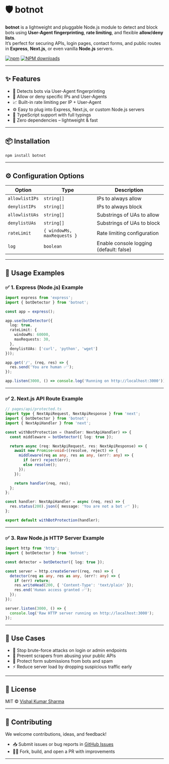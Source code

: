 # 🛡️ botnot

**botnot** is a lightweight and pluggable Node.js module to detect and block bots using **User-Agent fingerprinting**, **rate limiting**, and flexible **allow/deny lists**.  
It’s perfect for securing APIs, login pages, contact forms, and public routes in **Express**, **Next.js**, or even vanilla **Node.js** servers.

[![npm](https://img.shields.io/npm/v/botnot?color=blue)](https://www.npmjs.com/package/botnot)
[![NPM downloads](https://img.shields.io/npm/dm/limiter.svg)](https://www.npmjs.com/package/limiter)

---

## ✨ Features

- 🧠 Detects bots via User-Agent fingerprinting
- 🔐 Allow or deny specific IPs and User-Agents
- 📈 Built-in rate limiting per IP + User-Agent
- ⚙️ Easy to plug into Express, Next.js, or custom Node.js servers
- 🧾 TypeScript support with full typings
- 🧰 Zero dependencies – lightweight & fast

---

## 📦 Installation

```bash
npm install botnot
```

---

## ⚙️ Configuration Options

| Option          | Type                         | Description |
|-----------------|------------------------------|-------------|
| `allowlistIPs`  | `string[]`                   | IPs to always allow |
| `denylistIPs`   | `string[]`                   | IPs to always block |
| `allowlistUAs`  | `string[]`                   | Substrings of UAs to allow |
| `denylistUAs`   | `string[]`                   | Substrings of UAs to block |
| `rateLimit`     | `{ windowMs, maxRequests }`  | Rate limiting configuration |
| `log`           | `boolean`                    | Enable console logging (default: false) |

---

## 🚀 Usage Examples

### ✅ 1. Express (Node.js) Example

```ts
import express from 'express';
import { botDetector } from 'botnot';

const app = express();

app.use(botDetector({
  log: true,
  rateLimit: {
    windowMs: 60000,
    maxRequests: 30,
  },
  denylistUAs: ['curl', 'python', 'wget']
}));

app.get('/', (req, res) => {
  res.send('You are human ✅');
});

app.listen(3000, () => console.log('Running on http://localhost:3000'));
```

---

### ✅ 2. Next.js API Route Example

```ts
// pages/api/protected.ts
import type { NextApiRequest, NextApiResponse } from 'next';
import { botDetector } from 'botnot';
import { NextApiHandler } from 'next';

const withBotProtection = (handler: NextApiHandler) => {
  const middleware = botDetector({ log: true });

  return async (req: NextApiRequest, res: NextApiResponse) => {
    await new Promise<void>((resolve, reject) => {
      middleware(req as any, res as any, (err?: any) => {
        if (err) reject(err);
        else resolve();
      });
    });

    return handler(req, res);
  };
};

const handler: NextApiHandler = async (req, res) => {
  res.status(200).json({ message: 'You are not a bot ✅' });
};

export default withBotProtection(handler);
```

---

### ✅ 3. Raw Node.js HTTP Server Example

```ts
import http from 'http';
import { botDetector } from 'botnot';

const detector = botDetector({ log: true });

const server = http.createServer((req, res) => {
  detector(req as any, res as any, (err?: any) => {
    if (err) return;
    res.writeHead(200, { 'Content-Type': 'text/plain' });
    res.end('Human access granted ✅');
  });
});

server.listen(3000, () => {
  console.log('Raw HTTP server running on http://localhost:3000');
});
```

---

## 🧩 Use Cases

- 🔐 Stop brute-force attacks on login or admin endpoints
- 🤖 Prevent scrapers from abusing your public APIs
- 📄 Protect form submissions from bots and spam
- ⚡ Reduce server load by dropping suspicious traffic early

---

## 📝 License

MIT © [Vishal Kumar Sharma](https://github.com/Vii-shal)

---

## 🤝 Contributing

We welcome contributions, ideas, and feedback!

- 📥 Submit issues or bug reports in [GitHub Issues](https://github.com/Vii-shal/botnot/issues)
- 🧑‍💻 Fork, build, and open a PR with improvements

---